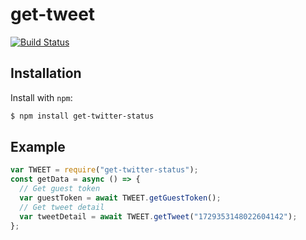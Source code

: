 # get-tweet

[![Build Status](https://github.com/TooTallNate/node-agent-base/workflows/Node%20CI/badge.svg)](https://github.com/thienbv/get-tweet)

## Installation

Install with `npm`:

```bash
$ npm install get-twitter-status
```

## Example

```js
var TWEET = require("get-twitter-status");
const getData = async () => {
  // Get guest token
  var guestToken = await TWEET.getGuestToken();
  // Get tweet detail
  var tweetDetail = await TWEET.getTweet("1729353148022604142");
};
```
